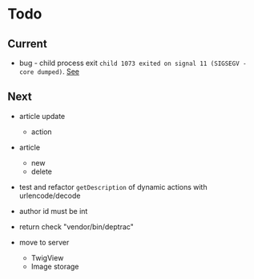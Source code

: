 # Todo

## Current

- bug - child process exit `child 1073 exited on signal 11 (SIGSEGV - core dumped)`. [See](./doc/todo/bags/01-child-exited-signall-11-sigsegv.mds)

## Next

- article update
  - action

- article
  - new
  - delete

- test and refactor `getDescription` of dynamic actions with urlencode/decode

- author id must be int

- return check "vendor/bin/deptrac"

- move to server
  - TwigView
  - Image storage
  